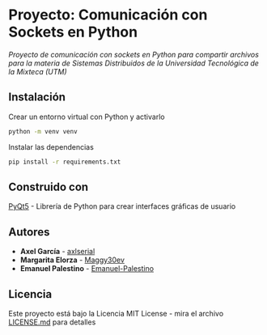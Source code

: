 # Proyecto: Comunicación con Sockets en Python
_Proyecto de comunicación con sockets en Python para compartir archivos para la materia de Sistemas Distribuidos de la Universidad Tecnológica de la Mixteca (UTM)_

## Instalación

Crear un entorno virtual con Python y activarlo

```bash
python -m venv venv
```

Instalar las dependencias

```bash
pip install -r requirements.txt
```

## Construido con

[PyQt5](https://pypi.org/project/PyQt5/) - Librería de Python para crear interfaces gráficas de usuario

## Autores

* **Axel García** - [axlserial](https://github.com/axlserial)
* **Margarita Elorza** - [Maggy30ev](https://github.com/Maggy30ev)
* **Emanuel Palestino** - [Emanuel-Palestino](https://github.com/Emanuel-Palestino)

## Licencia

Este proyecto está bajo la Licencia MIT License - mira el archivo [LICENSE.md](LICENSE.md) para detalles
